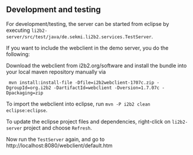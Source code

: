 

Development and testing
-----------------------
For development/testing, the server can be started from eclipse
by executing `li2b2-server/src/test/java/de.sekmi.li2b2.services.TestServer`. 

If you want to include the webclient in the demo server,
you do the following:

Download the webclient from i2b2.org/software and install 
the bundle into your local maven repository manually via
```
 mvn install:install-file -Dfile=i2b2webclient-1707c.zip -DgroupId=org.i2b2 -DartifactId=webclient -Dversion=1.7.07c -Dpackaging=zip
```
To import the webclient into eclipse, run `mvn -P i2b2 clean eclipse:eclipse`.

To update the eclipse project files and dependencies, right-click on `li2b2-server` project
and choose `Refresh`.

Now run the `TestServer` again, and go to http://localhost:8080/webclient/default.htm